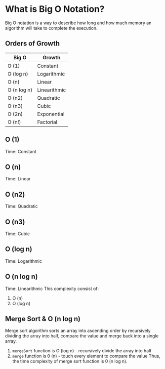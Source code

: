 # What is Big O Notation?
Big O notation is a way to describe how long and how much memory an algorithm will take to complete the execution.

## Orders of Growth
| Big O | Growth |
|---|---|
| O (1) | Constant |  
| O (log n) | Logarithmic |  
| O (n) | Linear |
| O (n log n) | Linearithmic |
| O (n2) | Quadratic |
| O (n3) | Cubic |
| O (2n) | Exponential |
| O (n!) | Factorial |
## O (1)
Time: Constant

## O (n)
Time: Linear

## O (n2)
Time: Quadratic


## O (n3)
Time: Cubic

## O (log n)
Time: Logarithmic

## O (n log n)
Time: Linearithmic
This complexity consist of:
1. O (n)
2. O (log n)
## Merge Sort & O (n log n)
Merge sort algorithm sorts an array into ascending order by recursively dividing the array into half, compare the value and merge back into a single array.
1. `mergeSort` function is O (log n) - recursively divide the array into half
2. `merge` function is 0 (n) - touch every element to compare the value
Thus, the time complexity of merge sort function is 0 (n log n).